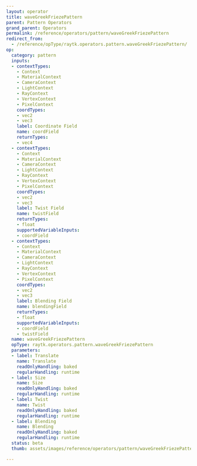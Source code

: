 ```yaml
---
layout: operator
title: waveGreekFriezePattern
parent: Pattern Operators
grand_parent: Operators
permalink: /reference/operators/pattern/waveGreekFriezePattern
redirect_from:
  - /reference/opType/raytk.operators.pattern.waveGreekFriezePattern/
op:
  category: pattern
  inputs:
  - contextTypes:
    - Context
    - MaterialContext
    - CameraContext
    - LightContext
    - RayContext
    - VertexContext
    - PixelContext
    coordTypes:
    - vec2
    - vec3
    label: Coordinate Field
    name: coordField
    returnTypes:
    - vec4
  - contextTypes:
    - Context
    - MaterialContext
    - CameraContext
    - LightContext
    - RayContext
    - VertexContext
    - PixelContext
    coordTypes:
    - vec2
    - vec3
    label: Twist Field
    name: twistField
    returnTypes:
    - float
    supportedVariableInputs:
    - coordField
  - contextTypes:
    - Context
    - MaterialContext
    - CameraContext
    - LightContext
    - RayContext
    - VertexContext
    - PixelContext
    coordTypes:
    - vec2
    - vec3
    label: Blending Field
    name: blendingField
    returnTypes:
    - float
    supportedVariableInputs:
    - coordField
    - twistField
  name: waveGreekFriezePattern
  opType: raytk.operators.pattern.waveGreekFriezePattern
  parameters:
  - label: Translate
    name: Translate
    readOnlyHandling: baked
    regularHandling: runtime
  - label: Size
    name: Size
    readOnlyHandling: baked
    regularHandling: runtime
  - label: Twist
    name: Twist
    readOnlyHandling: baked
    regularHandling: runtime
  - label: Blending
    name: Blending
    readOnlyHandling: baked
    regularHandling: runtime
  status: beta
  thumb: assets/images/reference/operators/pattern/waveGreekFriezePattern_thumb.png

---
```

